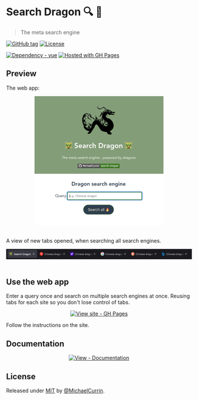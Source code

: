 # Search Dragon 🔍 🐲
> The meta search engine

<!-- Badges generated with https://michaelcurrin.github.io/badge-generator/ -->

[![GitHub tag](https://img.shields.io/github/tag/MichaelCurrin/search-dragon?include_prereleases=&sort=semver)](https://github.com/MichaelCurrin/search-dragon/releases/ "View GitHub releases")
[![License](https://img.shields.io/badge/License-MIT-blue)](#license "Go to License section")

[![Dependency - vue](https://img.shields.io/badge/vue-3-blue)](https://www.npmjs.com/package/vue "Go to Vue on NPM")
[![Hosted with GH Pages](https://img.shields.io/badge/Hosted_with-GitHub_Pages-blue?logo=github&logoColor=white)](https://pages.github.com/ "Go to GitHub Pages homepage")


## Preview

The web app:

<div align="center">
    <a href="https://michaelcurrin.github.io/search-dragon/">
        <img src="/sample-1.png" alt="Sample screenshot" title="Go to Search Dragon website" width="350" />
    </a>
</div>

<br>

A view of new tabs opened, when searching all search engines.

<div align="center">
    <a href="https://michaelcurrin.github.io/search-dragon/">
        <img src="/sample-2.png" alt="Sample screenshot of tabs" title="Go to Search Dragon website" width="900" />
    </a>
</div>

<br>


## Use the web app

Enter a query once and search on multiple search engines at once. Reusing tabs for each site so you don't lose control of tabs.

<div align="center">

[![View site - GH Pages](https://img.shields.io/badge/View_site-GH_Pages-2ea44f?style=for-the-badge)](https://michaelcurrin.github.io/search-dragon/ "Go to Search Dragon website")

</div>

Follow the instructions on the site.


## Documentation

<div align="center">

[![View - Documentation](https://img.shields.io/badge/View-Documentation-blue?style=for-the-badge)](/docs/ "View documentation")

</div>


## License

Released under [MIT](/LICENSE) by [@MichaelCurrin](https://github.com/MichaelCurrin).

